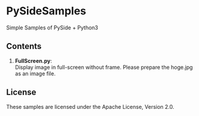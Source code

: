 PySideSamples
=============

Simple Samples of PySide + Python3

Contents
--------
1. **FullScreen.py**:  
Display image in full-screen without frame. Please prepare the hoge.jpg as an image file.

License
-------
These samples are licensed under the Apache License, Version 2.0.
